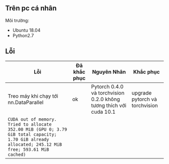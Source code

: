 ## Trên pc cá nhân
Môi trường: 
- Ubuntu 18.04
- Python2.7


## Lỗi
|Lỗi|Đã khắc phục|Nguyên Nhân| Khắc phục|
|---|---|---|---|
|Treo máy khi chạy tới nn.DataParallel|ok|Pytorch 0.4.0 và torchvision 0.2.0 không tương thích với cuda 10.1|upgrade pytorch và torchvision|
|`CUDA out of memory. Tried to allocate 352.00 MiB (GPU 0; 3.79 GiB total capacity; 1.70 GiB already allocated; 245.12 MiB free; 593.61 MiB cached)`| |